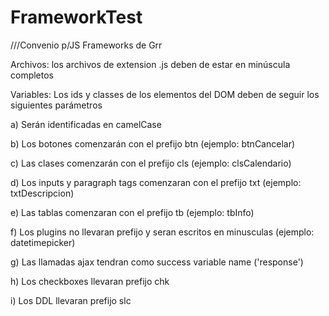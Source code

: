 # FrameworkTest

///Convenio p/JS Frameworks de Grr


Archivos:
los archivos de extension .js deben de estar en minúscula completos

Variables:
Los ids y classes de los elementos del DOM deben de seguir los siguientes parámetros

a) Serán identificadas en camelCase

b) Los botones comenzarán con el prefijo btn (ejemplo: btnCancelar)

c) Las clases comenzarán con el prefijo cls (ejemplo: clsCalendario)

d) Los inputs y paragraph tags comenzaran con el prefijo txt (ejemplo: txtDescripcion)

e) Las tablas comenzaran con el prefijo tb (ejemplo: tbInfo)

f) Los plugins no llevaran prefijo y seran escritos en minusculas (ejemplo: datetimepicker) 

g) Las llamadas ajax tendran como success variable name ('response') 

h) Los checkboxes llevaran prefijo chk

i) Los DDL llevaran prefijo slc
